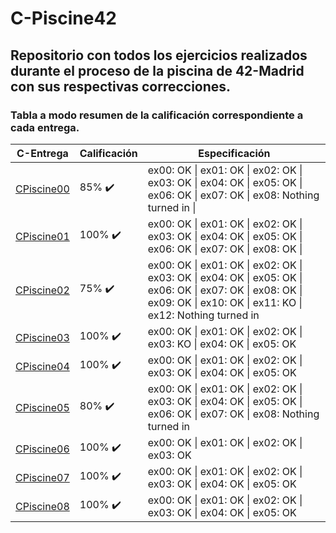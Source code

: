 # C-Piscine42
## Repositorio con todos los ejercicios realizados durante el proceso de la piscina de 42-Madrid con sus respectivas correcciones.
### Tabla a modo resumen de la calificación correspondiente a cada entrega.
| C-Entrega      | Calificación   | Especificación |
|----------------|----------------|----------------|
| [CPiscine00](./CPiscine00) 	 | 85% :heavy_check_mark: | ex00: OK \| ex01: OK \| ex02: OK \| ex03: OK \| ex04: OK \| ex05: OK \| ex06: OK \| ex07: OK \| ex08: Nothing turned in \|
| [CPiscine01](./CPiscine01) 	 | 100% :heavy_check_mark: | ex00: OK \| ex01: OK \| ex02: OK \| ex03: OK \| ex04: OK \| ex05: OK \| ex06: OK \| ex07: OK \| ex08: OK \|
| [CPiscine02](./CPiscine02) 	 | 75% :heavy_check_mark: | ex00: OK \| ex01: OK \| ex02: OK \| ex03: OK \| ex04: OK \| ex05: OK \| ex06: OK \| ex07: OK \| ex08: OK \| ex09: OK \| ex10: OK \| ex11: KO \| ex12: Nothing turned in |
| [CPiscine03](./CPiscine03) 	 | 100% :heavy_check_mark: | ex00: OK \| ex01: OK \| ex02: OK \| ex03: KO \| ex04: OK \| ex05: OK |
| [CPiscine04](./CPiscine04) 	 | 100% :heavy_check_mark: | ex00: OK \| ex01: OK \| ex02: OK \| ex03: OK \| ex04: OK \| ex05: OK |
| [CPiscine05](./CPiscine05) 	 | 80% :heavy_check_mark:  | ex00: OK \| ex01: OK \| ex02: OK \| ex03: OK \| ex04: OK \| ex05: OK \| ex06: OK \| ex07: OK \| ex08: Nothing turned in |
| [CPiscine06](./CPiscine06) 	 | 100% :heavy_check_mark: | ex00: OK \| ex01: OK \| ex02: OK \| ex03: OK |
| [CPiscine07](./CPiscine07) 	 | 100% :heavy_check_mark: | ex00: OK \| ex01: OK \| ex02: OK \| ex03: OK \| ex04: OK \| ex05: OK |
| [CPiscine08](./CPiscine08) 	 | 100% :heavy_check_mark: | ex00: OK \| ex01: OK \| ex02: OK \| ex03: OK \| ex04: OK \| ex05: OK |
